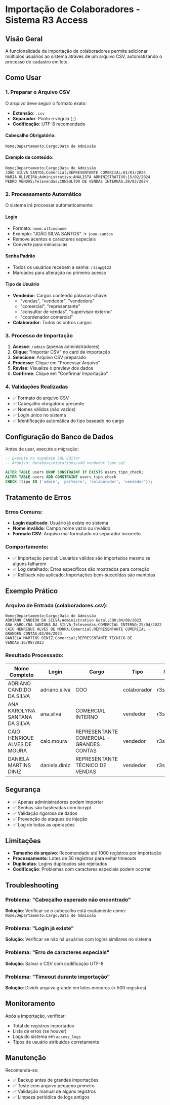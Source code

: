 # Importação de Colaboradores - Sistema R3 Access

## Visão Geral

A funcionalidade de importação de colaboradores permite adicionar múltiplos usuários ao sistema através de um arquivo CSV, automatizando o processo de cadastro em lote.

## Como Usar

### 1. Preparar o Arquivo CSV

O arquivo deve seguir o formato exato:
- **Extensão**: `.csv`
- **Separador**: Ponto e vírgula (`;`)
- **Codificação**: UTF-8 recomendado

#### Cabeçalho Obrigatório:
```
Nome;Departamento;Cargo;Data de Admissão
```

#### Exemplo de conteúdo:
```csv
Nome;Departamento;Cargo;Data de Admissão
JOÃO SILVA SANTOS;Comercial;REPRESENTANTE COMERCIAL;01/01/2024
MARIA OLIVEIRA;Administrativo;ANALISTA ADMINISTRATIVO;15/02/2024
PEDRO VENDAS;Televendas;CONSULTOR DE VENDAS INTERNAS;20/03/2024
```

### 2. Processamento Automático

O sistema irá processar automaticamente:

#### **Login**
- Formato: `nome.ultimonome`
- Exemplo: "JOÃO SILVA SANTOS" → `joao.santos`
- Remove acentos e caracteres especiais
- Converte para minúsculas

#### **Senha Padrão**
- Todos os usuários recebem a senha: `r3sup@123`
- Marcados para alteração no primeiro acesso

#### **Tipo de Usuário**
- **Vendedor**: Cargos contendo palavras-chave:
  - "vendas", "vendedor", "vendedora"
  - "comercial", "representante"
  - "consultor de vendas", "supervisor externo"
  - "coordenador comercial"
- **Colaborador**: Todos os outros cargos

### 3. Processo de Importação

1. **Acesse**: `/admin` (apenas administradores)
2. **Clique**: "Importar CSV" no card de importação
3. **Selecione**: Arquivo CSV preparado
4. **Processe**: Clique em "Processar Arquivo"
5. **Revise**: Visualize o preview dos dados
6. **Confirme**: Clique em "Confirmar Importação"

### 4. Validações Realizadas

- ✅ Formato do arquivo CSV
- ✅ Cabeçalho obrigatório presente
- ✅ Nomes válidos (não vazios)
- ✅ Login único no sistema
- ✅ Identificação automática do tipo baseado no cargo

## Configuração do Banco de Dados

Antes de usar, execute a migração:

```sql
-- Execute no Supabase SQL Editor
-- Arquivo: database/migrations/add_vendedor_type.sql

ALTER TABLE users DROP CONSTRAINT IF EXISTS users_tipo_check;
ALTER TABLE users ADD CONSTRAINT users_tipo_check 
CHECK (tipo IN ('admin', 'porteiro', 'colaborador', 'vendedor'));
```

## Tratamento de Erros

### Erros Comuns:
- **Login duplicado**: Usuário já existe no sistema
- **Nome inválido**: Campo nome vazio ou inválido
- **Formato CSV**: Arquivo mal formatado ou separador incorreto

### Comportamento:
- ✅ Importação parcial: Usuários válidos são importados mesmo se alguns falharem
- ✅ Log detalhado: Erros específicos são mostrados para correção
- ✅ Rollback não aplicado: Importações bem-sucedidas são mantidas

## Exemplo Prático

### Arquivo de Entrada (colaboradores.csv):
```csv
Nome;Departamento;Cargo;Data de Admissão
ADRIANO CANDIDO DA SILVA;Administrativo Geral;COO;04/09/2023
ANA KAROLYNA SANTANA DA SILVA;Televendas;COMERCIAL INTERNO;25/04/2022
CAIO HENRIQUE ALVES DE MOURA;Comercial;REPRESENTANTE COMERCIAL - GRANDES CONTAS;03/06/2024
DANIELA MARTINS DINIZ;Comercial;REPRESENTANTE TÉCNICO DE VENDAS;16/08/2023
```

### Resultado Processado:
| Nome Completo | Login | Cargo | Tipo | Senha |
|---------------|-------|-------|------|--------|
| ADRIANO CANDIDO DA SILVA | adriano.silva | COO | colaborador | r3sup@123 |
| ANA KAROLYNA SANTANA DA SILVA | ana.silva | COMERCIAL INTERNO | vendedor | r3sup@123 |
| CAIO HENRIQUE ALVES DE MOURA | caio.moura | REPRESENTANTE COMERCIAL - GRANDES CONTAS | vendedor | r3sup@123 |
| DANIELA MARTINS DINIZ | daniela.diniz | REPRESENTANTE TÉCNICO DE VENDAS | vendedor | r3sup@123 |

## Segurança

- ✅ Apenas administradores podem importar
- ✅ Senhas são hasheadas com bcrypt
- ✅ Validação rigorosa de dados
- ✅ Prevenção de ataques de injeção
- ✅ Log de todas as operações

## Limitações

- **Tamanho do arquivo**: Recomendado até 1000 registros por importação
- **Processamento**: Lotes de 50 registros para evitar timeouts
- **Duplicatas**: Logins duplicados são rejeitados
- **Codificação**: Problemas com caracteres especiais podem ocorrer

## Troubleshooting

### Problema: "Cabeçalho esperado não encontrado"
**Solução**: Verificar se o cabeçalho está exatamente como: `Nome;Departamento;Cargo;Data de Admissão`

### Problema: "Login já existe"
**Solução**: Verificar se não há usuários com logins similares no sistema

### Problema: "Erro de caracteres especiais"
**Solução**: Salvar o CSV com codificação UTF-8

### Problema: "Timeout durante importação"
**Solução**: Dividir arquivo grande em lotes menores (< 500 registros)

## Monitoramento

Após a importação, verificar:
- Total de registros importados
- Lista de erros (se houver)
- Logs do sistema em `access_logs`
- Tipos de usuário atribuídos corretamente

## Manutenção

Recomenda-se:
- ✅ Backup antes de grandes importações
- ✅ Teste com arquivo pequeno primeiro
- ✅ Validação manual de alguns registros
- ✅ Limpeza periódica de logs antigos
